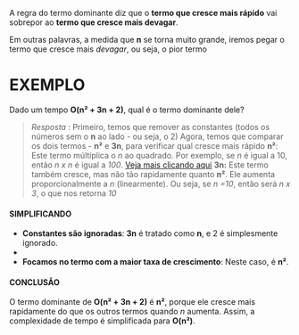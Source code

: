 A regra do termo dominante diz que o **termo que cresce mais rápido** vai sobrepor ao **termo que cresce mais devagar**.

Em outras palavras, a medida que **n** se torna muito grande, iremos pegar o termo que cresce mais *devagar*, ou seja, o pior termo 



# EXEMPLO
Dado um tempo **O(n² + 3n + 2)**, qual é o termo dominante dele?

> *Resposta* : 
> Primeiro, temos que remover as constantes (todos os números sem o **n** ao lado - ou seja, o 2)
> Agora, temos que comparar os dois termos - **n²** e **3n**, para verificar qual cresce mais rápido
> **n²**: Este termo múltiplica o *n* ao quadrado. Por exemplo, se *n* é igual a 10, então *n x n* é igual a *100*. [Veja mais clicando aqui](O(n²).md)
> **3n:** Este termo também cresce, mas não tão rapidamente quanto **n²**. Ele aumenta proporcionalmente a *n* (linearmente). Ou seja, se *n =10*, então será *n x 3*, o que nos retorna *10*

#### SIMPLIFICANDO
- **Constantes são ignoradas**: **3n** é tratado como **n**, e 2 é simplesmente ignorado.
- 
- **Focamos no termo com a maior taxa de crescimento**: Neste caso, é **n²**.

#### CONCLUSÃO
O termo dominante de **O(n² + 3n + 2)** é **n²**, porque ele cresce mais rapidamente do que os outros termos quando *n* aumenta. Assim, a complexidade de tempo é simplificada para **O(n²)**.
